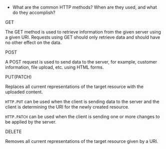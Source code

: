 - What are the common HTTP methods? When are they used, and what do they accomplish? 

GET

The GET method is used to retrieve information from the given server using a given URI. Requests using GET should only retrieve data and should have no other effect on the data.

POST

A POST request is used to send data to the server, for example, customer information, file upload, etc. using HTML forms.

PUT(PATCH)

Replaces all current representations of the target resource with the uploaded content.


`HTTP.PUT` can be used when the client is sending data to the server and the client is determining the URI for the newly created resource.

`HTTP.PATCH` can be used when the client is sending one or more changes to be applied by the server. 

DELETE

Removes all current representations of the target resource given by a URI.

